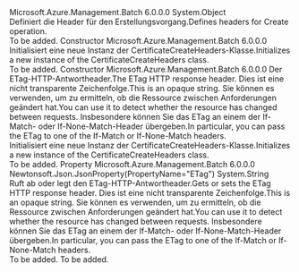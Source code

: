 <Type Name="CertificateCreateHeaders" FullName="Microsoft.Azure.Management.Batch.Models.CertificateCreateHeaders">
  <TypeSignature Language="C#" Value="public class CertificateCreateHeaders" />
  <TypeSignature Language="ILAsm" Value=".class public auto ansi beforefieldinit CertificateCreateHeaders extends System.Object" />
  <TypeSignature Language="DocId" Value="T:Microsoft.Azure.Management.Batch.Models.CertificateCreateHeaders" />
  <TypeSignature Language="VB.NET" Value="Public Class CertificateCreateHeaders" />
  <TypeSignature Language="F#" Value="type CertificateCreateHeaders = class" />
  <AssemblyInfo>
    <AssemblyName>Microsoft.Azure.Management.Batch</AssemblyName>
    <AssemblyVersion>6.0.0.0</AssemblyVersion>
  </AssemblyInfo>
  <Base>
    <BaseTypeName>System.Object</BaseTypeName>
  </Base>
  <Interfaces />
  <Docs>
    <summary>
            <span data-ttu-id="c87e5-101">Definiert die Header für den Erstellungsvorgang.</span><span class="sxs-lookup"><span data-stu-id="c87e5-101">Defines headers for Create operation.</span></span>
            </summary>
    <remarks>To be added.</remarks>
  </Docs>
  <Members>
    <Member MemberName=".ctor">
      <MemberSignature Language="C#" Value="public CertificateCreateHeaders ();" />
      <MemberSignature Language="ILAsm" Value=".method public hidebysig specialname rtspecialname instance void .ctor() cil managed" />
      <MemberSignature Language="DocId" Value="M:Microsoft.Azure.Management.Batch.Models.CertificateCreateHeaders.#ctor" />
      <MemberSignature Language="VB.NET" Value="Public Sub New ()" />
      <MemberType>Constructor</MemberType>
      <AssemblyInfo>
        <AssemblyName>Microsoft.Azure.Management.Batch</AssemblyName>
        <AssemblyVersion>6.0.0.0</AssemblyVersion>
      </AssemblyInfo>
      <Parameters />
      <Docs>
        <summary>
            <span data-ttu-id="c87e5-102">Initialisiert eine neue Instanz der CertificateCreateHeaders-Klasse.</span><span class="sxs-lookup"><span data-stu-id="c87e5-102">Initializes a new instance of the CertificateCreateHeaders class.</span></span>
            </summary>
        <remarks>To be added.</remarks>
      </Docs>
    </Member>
    <Member MemberName=".ctor">
      <MemberSignature Language="C#" Value="public CertificateCreateHeaders (string eTag = null);" />
      <MemberSignature Language="ILAsm" Value=".method public hidebysig specialname rtspecialname instance void .ctor(string eTag) cil managed" />
      <MemberSignature Language="DocId" Value="M:Microsoft.Azure.Management.Batch.Models.CertificateCreateHeaders.#ctor(System.String)" />
      <MemberSignature Language="VB.NET" Value="Public Sub New (Optional eTag As String = null)" />
      <MemberSignature Language="F#" Value="new Microsoft.Azure.Management.Batch.Models.CertificateCreateHeaders : string -&gt; Microsoft.Azure.Management.Batch.Models.CertificateCreateHeaders" Usage="new Microsoft.Azure.Management.Batch.Models.CertificateCreateHeaders eTag" />
      <MemberType>Constructor</MemberType>
      <AssemblyInfo>
        <AssemblyName>Microsoft.Azure.Management.Batch</AssemblyName>
        <AssemblyVersion>6.0.0.0</AssemblyVersion>
      </AssemblyInfo>
      <Parameters>
        <Parameter Name="eTag" Type="System.String" />
      </Parameters>
      <Docs>
        <param name="eTag"><span data-ttu-id="c87e5-103">Der ETag-HTTP-Antwortheader.</span><span class="sxs-lookup"><span data-stu-id="c87e5-103">The ETag HTTP response header.</span></span> <span data-ttu-id="c87e5-104">Dies ist eine nicht transparente Zeichenfolge.</span><span class="sxs-lookup"><span data-stu-id="c87e5-104">This is an opaque string.</span></span> <span data-ttu-id="c87e5-105">Sie können es verwenden, um zu ermitteln, ob die Ressource zwischen Anforderungen geändert hat.</span><span class="sxs-lookup"><span data-stu-id="c87e5-105">You can use it to detect whether the resource has changed between requests.</span></span> <span data-ttu-id="c87e5-106">Insbesondere können Sie das ETag an einem der If-Match- oder If-None-Match-Header übergeben.</span><span class="sxs-lookup"><span data-stu-id="c87e5-106">In particular, you can pass the ETag to one of the If-Match or If-None-Match headers.</span></span></param>
        <summary>
            <span data-ttu-id="c87e5-107">Initialisiert eine neue Instanz der CertificateCreateHeaders-Klasse.</span><span class="sxs-lookup"><span data-stu-id="c87e5-107">Initializes a new instance of the CertificateCreateHeaders class.</span></span>
            </summary>
        <remarks>To be added.</remarks>
      </Docs>
    </Member>
    <Member MemberName="ETag">
      <MemberSignature Language="C#" Value="public string ETag { get; set; }" />
      <MemberSignature Language="ILAsm" Value=".property instance string ETag" />
      <MemberSignature Language="DocId" Value="P:Microsoft.Azure.Management.Batch.Models.CertificateCreateHeaders.ETag" />
      <MemberSignature Language="VB.NET" Value="Public Property ETag As String" />
      <MemberSignature Language="F#" Value="member this.ETag : string with get, set" Usage="Microsoft.Azure.Management.Batch.Models.CertificateCreateHeaders.ETag" />
      <MemberType>Property</MemberType>
      <AssemblyInfo>
        <AssemblyName>Microsoft.Azure.Management.Batch</AssemblyName>
        <AssemblyVersion>6.0.0.0</AssemblyVersion>
      </AssemblyInfo>
      <Attributes>
        <Attribute>
          <AttributeName>Newtonsoft.Json.JsonProperty(PropertyName="ETag")</AttributeName>
        </Attribute>
      </Attributes>
      <ReturnValue>
        <ReturnType>System.String</ReturnType>
      </ReturnValue>
      <Docs>
        <summary>
            <span data-ttu-id="c87e5-108">Ruft ab oder legt den ETag-HTTP-Antwortheader.</span><span class="sxs-lookup"><span data-stu-id="c87e5-108">Gets or sets the ETag HTTP response header.</span></span> <span data-ttu-id="c87e5-109">Dies ist eine nicht transparente Zeichenfolge.</span><span class="sxs-lookup"><span data-stu-id="c87e5-109">This is an opaque string.</span></span> <span data-ttu-id="c87e5-110">Sie können es verwenden, um zu ermitteln, ob die Ressource zwischen Anforderungen geändert hat.</span><span class="sxs-lookup"><span data-stu-id="c87e5-110">You can use it to detect whether the resource has changed between requests.</span></span> <span data-ttu-id="c87e5-111">Insbesondere können Sie das ETag an einem der If-Match- oder If-None-Match-Header übergeben.</span><span class="sxs-lookup"><span data-stu-id="c87e5-111">In particular, you can pass the ETag to one of the If-Match or If-None-Match headers.</span></span>
            </summary>
        <value>To be added.</value>
        <remarks>To be added.</remarks>
      </Docs>
    </Member>
  </Members>
</Type>